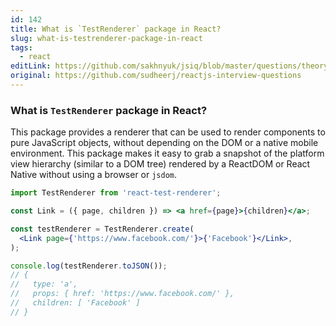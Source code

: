 ```yaml
---
id: 142
title: What is `TestRenderer` package in React?
slug: what-is-testrenderer-package-in-react
tags:
  - react
editLink: https://github.com/sakhnyuk/jsiq/blob/master/questions/theory/react/142.md
original: https://github.com/sudheerj/reactjs-interview-questions
---
```


### What is `TestRenderer` package in React?

This package provides a renderer that can be used to render components to pure JavaScript objects, without depending on the DOM or a native mobile environment. This package makes it easy to grab a snapshot of the platform view hierarchy (similar to a DOM tree) rendered by a ReactDOM or React Native without using a browser or `jsdom`.

```jsx
import TestRenderer from 'react-test-renderer';

const Link = ({ page, children }) => <a href={page}>{children}</a>;

const testRenderer = TestRenderer.create(
  <Link page={'https://www.facebook.com/'}>{'Facebook'}</Link>,
);

console.log(testRenderer.toJSON());
// {
//   type: 'a',
//   props: { href: 'https://www.facebook.com/' },
//   children: [ 'Facebook' ]
// }
```